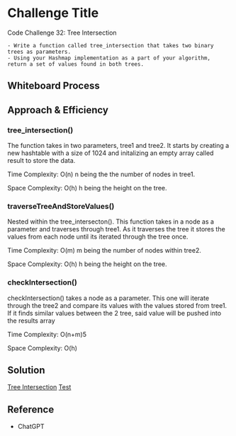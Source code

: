 # Challenge Title

Code Challenge 32: Tree Intersection

```text
- Write a function called tree_intersection that takes two binary trees as parameters.
- Using your Hashmap implementation as a part of your algorithm, return a set of values found in both trees.
```

## Whiteboard Process
<!-- Embedded whiteboard image -->
[]()

## Approach & Efficiency
<!-- What approach did you take? Why? What is the Big O space/time for this approach? -->

### tree_intersection()

The function takes in two parameters, tree1 and tree2. It starts by creating a new hashtable with a size of 1024 and initalizing an empty array called result to store the data.

Time Complexity: O(n) n being the the number of nodes in tree1.

Space Complexity: O(h) h being the height on the tree.

### traverseTreeAndStoreValues()

Nested within the tree_intersecton(). This function takes in a node as a parameter and traverses through tree1. As it traverses the tree it stores the values from each node until its iterated through the tree once.

Time Complexity: O(m) m being the number of nodes within tree2.

Space Complexity: O(h) h being the height on the tree.

### checkIntersection()

checkIntersection() takes a node as a parameter. This one will iterate through the tree2 and compare its values with the values stored from tree1. If it finds similar values between the 2 tree, said value will be pushed into the results array

Time Complexity: O(n+m)5

Space Complexity: O(h)

## Solution
<!-- Show how to run your code, and examples of it in action -->
[Tree Intersection](./tree-intersection.js)
[Test](./tree-intersection.test.js)

## Reference

- ChatGPT
